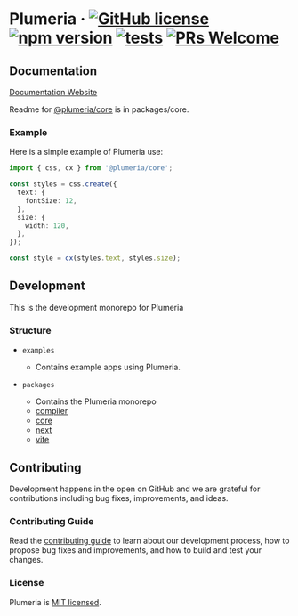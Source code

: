 # Plumeria &middot; [![GitHub license](https://img.shields.io/badge/license-MIT-green.svg)](https://github.com/zss-in-js/plumeria/blob/main/LICENSE) [![npm version](https://img.shields.io/npm/v/@plumeria/core.svg?color=red)](https://www.npmjs.com/package/@plumeria/core) [![tests](https://github.com/zss-in-js/plumeria/actions/workflows/tests.yml/badge.svg)](https://github.com/zss-in-js/plumeria/actions/workflows/tests.yml) [![PRs Welcome](https://img.shields.io/badge/PRs-welcome-brightgreen.svg)](https://github.com/zss-in-js/plumeria/blob/main/.github/CONTRIBUTING.md)

## Documentation

[Documentation Website](https://plumeria.dev)

Readme for [@plumeria/core](https://github.com/zss-in-js/plumeria/tree/main/packages/core) is in packages/core.

### Example

Here is a simple example of Plumeria use:

```ts
import { css, cx } from '@plumeria/core';

const styles = css.create({
  text: {
    fontSize: 12,
  },
  size: {
    width: 120,
  },
});

const style = cx(styles.text, styles.size);
```

## Development

This is the development monorepo for Plumeria

### Structure

- `examples`

  - Contains example apps using Plumeria.

- `packages`
  - Contains the Plumeria monorepo
  - [compiler](https://github.com/zss-in-js/plumeria/tree/main/packages/compiler)
  - [core](https://github.com/zss-in-js/plumeria/tree/main/packages/core)
  - [next](https://github.com/zss-in-js/plumeria/tree/main/packages/next)
  - [vite](https://github.com/zss-in-js/plumeria/tree/main/packages/vite)

## Contributing

Development happens in the open on GitHub and we are grateful for contributions including bug fixes, improvements, and ideas.

### Contributing Guide

Read the [contributing guide](https://github.com/zss-in-js/plumeria/blob/main/.github/CONTRIBUTING.md) to learn about our development process, how to propose bug fixes and improvements, and how to build and test your changes.

### License

Plumeria is [MIT licensed](https://github.com/zss-in-js/plumeria/blob/main/license).
